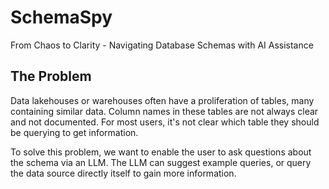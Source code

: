 # SchemaSpy

From Chaos to Clarity - Navigating Database Schemas with AI Assistance

## The Problem

Data lakehouses or warehouses often have a proliferation of tables, many containing similar data.
Column names in these tables are not always clear and not documented.
For most users, it's not clear which table they should be querying to get information.

To solve this problem, we want to enable the user to ask questions about the schema via an LLM.
The LLM can suggest example queries, or query the data source directly itself to gain more information.

